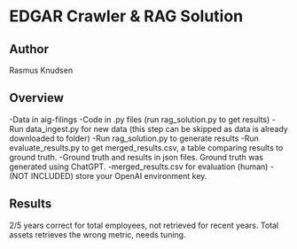 # EDGAR Crawler & RAG Solution

## Author
Rasmus Knudsen

## Overview
-Data in aig-filings
-Code in .py files (run rag_solution.py to get results)
  -Run data_ingest.py for new data (this step can be skipped as data is already downloaded to folder)
  -Run rag_solution.py to generate results
  -Run evaluate_results.py to get merged_results.csv, a table comparing results to ground truth. 
-Ground truth and results in json files. Ground truth was generated using ChatGPT. 
-merged_results.csv for evaluation (human)
-(NOT INCLUDED) store your OpenAI environment key. 

## Results
2/5 years correct for total employees, not retrieved for recent years. 
Total assets retrieves the wrong metric, needs tuning. 
